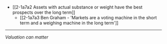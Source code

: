 - [[2-1a7a2 Assets with actual substance or weight have the best prospects over the long term]]
  - [[2-1a7a3 Ben Graham - 'Markets are a voting machine in the short term and a weighing machine in the long term']]
---
*Valuation can matter*